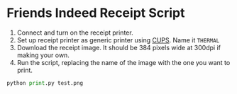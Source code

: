 # Friends Indeed Receipt Script

1. Connect and turn on the receipt printer.
2. Set up receipt printer as generic printer using [CUPS](https://support.vendhq.com/hc/en-us/articles/205052024-Enabling-CUPS-Printer-Interface-for-Mac). Name it `THERMAL`
3. Download the receipt image. It should be 384 pixels wide at 300dpi if making your own.
4. Run the script, replacing the name of the image with the one you want to print.
```python
python print.py test.png
```
